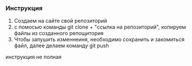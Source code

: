 ### Инструкция 

1. Создаем на сайте свой репозиторий 
2. с помосью команды git clone + "ссылка на репозиторий", копируем файлы из созданного репощитория 
3. Чтобы запушить изменнеиня, необходимо сохранить и закомиться файл, далее делаем команду git push 

инструкция не полная